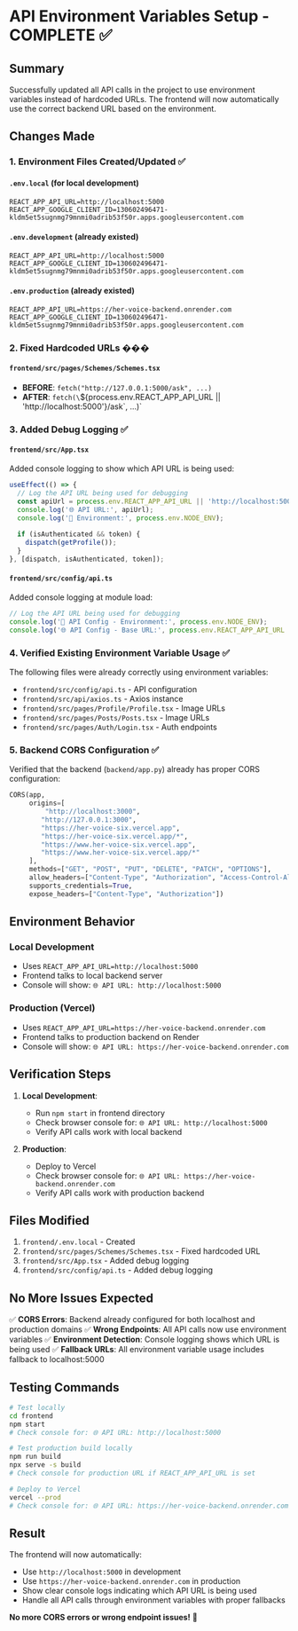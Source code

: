 # API Environment Variables Setup - COMPLETE ✅

## Summary
Successfully updated all API calls in the project to use environment variables instead of hardcoded URLs. The frontend will now automatically use the correct backend URL based on the environment.

## Changes Made

### 1. Environment Files Created/Updated ✅

#### `.env.local` (for local development)
```
REACT_APP_API_URL=http://localhost:5000
REACT_APP_GOOGLE_CLIENT_ID=130602496471-kldm5et5sugnmg79mnmi0adrib53f50r.apps.googleusercontent.com
```

#### `.env.development` (already existed)
```
REACT_APP_API_URL=http://localhost:5000
REACT_APP_GOOGLE_CLIENT_ID=130602496471-kldm5et5sugnmg79mnmi0adrib53f50r.apps.googleusercontent.com
```

#### `.env.production` (already existed)
```
REACT_APP_API_URL=https://her-voice-backend.onrender.com
REACT_APP_GOOGLE_CLIENT_ID=130602496471-kldm5et5sugnmg79mnmi0adrib53f50r.apps.googleusercontent.com
```

### 2. Fixed Hardcoded URLs ���

#### `frontend/src/pages/Schemes/Schemes.tsx`
- **BEFORE**: `fetch("http://127.0.0.1:5000/ask", ...)`
- **AFTER**: `fetch(\`\${process.env.REACT_APP_API_URL || 'http://localhost:5000'}/ask\`, ...)`

### 3. Added Debug Logging ✅

#### `frontend/src/App.tsx`
Added console logging to show which API URL is being used:
```typescript
useEffect(() => {
  // Log the API URL being used for debugging
  const apiUrl = process.env.REACT_APP_API_URL || 'http://localhost:5000';
  console.log('🌐 API URL:', apiUrl);
  console.log('🔧 Environment:', process.env.NODE_ENV);
  
  if (isAuthenticated && token) {
    dispatch(getProfile());
  }
}, [dispatch, isAuthenticated, token]);
```

#### `frontend/src/config/api.ts`
Added console logging at module load:
```typescript
// Log the API URL being used for debugging
console.log('🔧 API Config - Environment:', process.env.NODE_ENV);
console.log('🌐 API Config - Base URL:', process.env.REACT_APP_API_URL || 'http://localhost:5000');
```

### 4. Verified Existing Environment Variable Usage ✅

The following files were already correctly using environment variables:
- `frontend/src/config/api.ts` - API configuration
- `frontend/src/api/axios.ts` - Axios instance
- `frontend/src/pages/Profile/Profile.tsx` - Image URLs
- `frontend/src/pages/Posts/Posts.tsx` - Image URLs
- `frontend/src/pages/Auth/Login.tsx` - Auth endpoints

### 5. Backend CORS Configuration ✅

Verified that the backend (`backend/app.py`) already has proper CORS configuration:
```python
CORS(app, 
     origins=[
         "http://localhost:3000",
        "http://127.0.0.1:3000",
        "https://her-voice-six.vercel.app",
        "https://her-voice-six.vercel.app/*",
        "https://www.her-voice-six.vercel.app",
        "https://www.her-voice-six.vercel.app/*"
     ],
     methods=["GET", "POST", "PUT", "DELETE", "PATCH", "OPTIONS"],
     allow_headers=["Content-Type", "Authorization", "Access-Control-Allow-Credentials"],
     supports_credentials=True,
     expose_headers=["Content-Type", "Authorization"])
```

## Environment Behavior

### Local Development
- Uses `REACT_APP_API_URL=http://localhost:5000`
- Frontend talks to local backend server
- Console will show: `🌐 API URL: http://localhost:5000`

### Production (Vercel)
- Uses `REACT_APP_API_URL=https://her-voice-backend.onrender.com`
- Frontend talks to production backend on Render
- Console will show: `🌐 API URL: https://her-voice-backend.onrender.com`

## Verification Steps

1. **Local Development**: 
   - Run `npm start` in frontend directory
   - Check browser console for: `🌐 API URL: http://localhost:5000`
   - Verify API calls work with local backend

2. **Production**:
   - Deploy to Vercel
   - Check browser console for: `🌐 API URL: https://her-voice-backend.onrender.com`
   - Verify API calls work with production backend

## Files Modified

1. `frontend/.env.local` - Created
2. `frontend/src/pages/Schemes/Schemes.tsx` - Fixed hardcoded URL
3. `frontend/src/App.tsx` - Added debug logging
4. `frontend/src/config/api.ts` - Added debug logging

## No More Issues Expected

✅ **CORS Errors**: Backend already configured for both localhost and production domains
✅ **Wrong Endpoints**: All API calls now use environment variables
✅ **Environment Detection**: Console logging shows which URL is being used
✅ **Fallback URLs**: All environment variable usage includes fallback to localhost:5000

## Testing Commands

```bash
# Test locally
cd frontend
npm start
# Check console for: 🌐 API URL: http://localhost:5000

# Test production build locally
npm run build
npx serve -s build
# Check console for production URL if REACT_APP_API_URL is set

# Deploy to Vercel
vercel --prod
# Check console for: 🌐 API URL: https://her-voice-backend.onrender.com
```

## Result

The frontend will now automatically:
- Use `http://localhost:5000` in development
- Use `https://her-voice-backend.onrender.com` in production
- Show clear console logs indicating which API URL is being used
- Handle all API calls through environment variables with proper fallbacks

**No more CORS errors or wrong endpoint issues!** 🎉